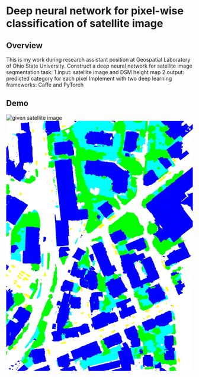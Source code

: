 Deep neural network for pixel-wise classification of satellite image
====================================================================
Overview
--------------------------------------------------------------------
This is my work during research assistant position at Geospatial Laboratory of Ohio State University. Construct a deep neural network for satellite image segmentation task:
1.input: satellite image and DSM height map
2.output: predicted category for each pixel
Implement with two deep learning frameworks: Caffe and PyTorch

Demo
---------------------------------------------------------------------
![given satellite image](https://raw.githubusercontent.com/cyanBuckeye/SatelliteImageProcessing/master/demo/demo1/test-img.jpg "given satellite image")
![output labelmap](https://raw.githubusercontent.com/cyanBuckeye/SatelliteImageProcessing/master/demo/demo1/predict-label.jpg "output labelmap")
